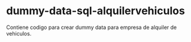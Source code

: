 # dummy-data-sql-alquilervehiculos
Contiene codigo para crear dummy data para empresa de alquiler de vehiculos.
